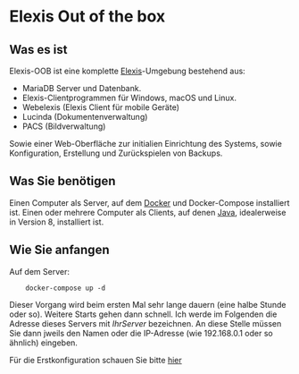 # Elexis Out of the box

## Was es ist

Elexis-OOB ist eine komplette [Elexis](http://elexis.info)-Umgebung bestehend aus:

* MariaDB Server und Datenbank.
* Elexis-Clientprogrammen für Windows, macOS und Linux.
* Webelexis (Elexis Client für mobile Geräte)
* Lucinda (Dokumentenverwaltung)
* PACS (Bildverwaltung)

Sowie einer Web-Oberfläche zur initialien Einrichtung des Systems, sowie Konfiguration, Erstellung und Zurückspielen von Backups.

## Was Sie benötigen

Einen Computer als Server, auf dem [Docker](http://docker.io) und Docker-Compose installiert ist.
Einen oder mehrere Computer als Clients, auf denen [Java](http://java.sun.com), idealerweise in Version 8, installiert ist.

## Wie Sie anfangen

Auf dem Server:

        docker-compose up -d

Dieser Vorgang wird beim ersten Mal sehr lange dauern (eine halbe Stunde oder so). Weitere Starts gehen dann schnell.
Ich werde im Folgenden die Adresse dieses Servers mit <em>IhrServer</em> bezeichnen. An diese Stelle müssen Sie dann jweils den Namen oder die IP-Adresse (wie 192.168.0.1 oder so ähnlich) eingeben.

Für die Erstkonfiguration schauen Sie bitte [hier](config.md)

